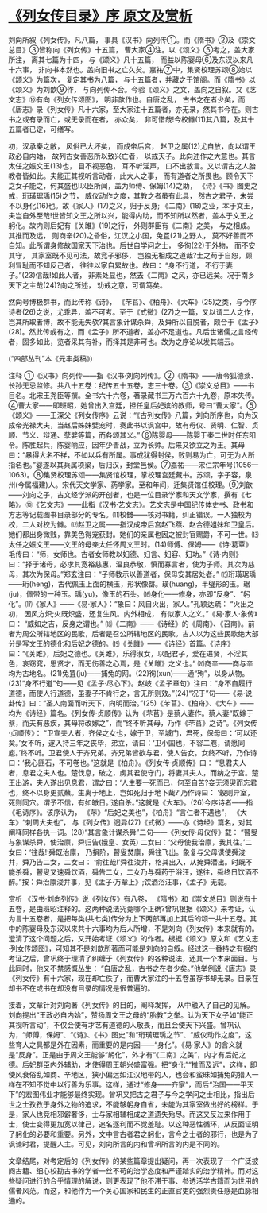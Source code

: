 # [《列女传目录》序 原文及赏析](https://www.vrrw.net/wx/14444.html)

刘向所叙《列女传》，凡八篇， 事具《汉书》向列传①。而《隋书》②及《崇文总目》③皆称向《列女传》十五篇， 曹大家④注。以《颂义》⑤考之，盖大家所注， 离其七篇为十四， 与《颂义》凡十五篇， 而益以陈婴母⑥及东汉以来凡十六事， 非向书本然也。盖向旧书之亡久矣。嘉祐⑦中，集贤校理苏颂⑧始以《颂义》为篇次， 复定其书为八篇， 与十五篇者，并藏之于馆阁。而《隋书》以《颂义》为刘歆⑨作， 与向列传不合。今验《颂义》之文，盖向之自叙。又《艺文志》⑩有向《列女传颂图》， 明非歆作也。自唐之乱， 古书之在者少矣，而《唐志》录《列女传》凡十六家，至大家注十五篇者，亦无录，然其书今在。则古书之或有录而亡，或无录而在者， 亦众矣， 非可惜哉!今校雠(11)其八篇，及其十五篇者已定，可缮写。

初，汉承秦之敝， 风俗已大坏矣， 而成帝后宫， 赵卫之属(12)尤自放，向以谓王政必自内始， 故列古女善恶所以致兴亡者， 以戒天子。此向述作之大意也。其言太任之娠文王(13)也， 目不视恶色， 耳不听淫声， 口不出敖言。又以谓古之人胎教者皆如此。夫能正其视听言动者，此大人之事， 而有道者之所畏也。顾令天下之女子能之，何其盛也!以臣所闻，盖为师傅、保姆(14)之助， 《诗》《书》图史之戒，珩璜琚瑀(15)之节， 威仪动作之度，其教之者虽有此具， 然古之君子，未尝不以身化(16)也。故《家人》(17)之义，归于反身; 《二南》(18)之业，本于文王，夫岂自外至哉!世皆知文王之所以兴，能得内助，而不知所以然者，盖本于文王之躬化。故内则后妃有《关雎》(19)之行， 外则群臣有《二南》之美， 与之相成。其推而及远， 则商辛(20)之昏俗，江汉之小国，兔罝(21)之野人， 莫不好善而不自知。此所谓身修故国家天下治也。后世自学问之士， 多徇(22)于外物， 而不安其守， 其家室既不见可法，故竞子邪侈， 岂独无相成之道哉?士之苟于自恕，顾利冒耻而不知反己者， 往往以家自累故也。故曰： “身不行道， 不行于妻子。”(23)信哉!如此人者， 非素处显也，然去《二南》之风，亦已远矣。况于南乡天下之主哉(24)?向之所述， 劝戒之意，可谓笃矣。

然向号博极群书，而此传称《诗》， 《芣苢》、《柏舟》、《大车》(25)之类，与今序诗者(26)之说，尤乖异，盖不可考。至于《式微》(27)之一篇，又以谓二人之作， 岂其所取者博，故不能无失欤?其言象计谋杀舜，及舜所以自脱者，颇合于《孟子》(28)。然此传或有之，而《孟子》所不道者，盖亦不足道也。凡后世诸儒之言经传者，固多如此，览者采其有补，而择其是非可也。故为之序论以发其端云。

(“四部丛刊”本《元丰类稿》)



注释 ①《汉书》向列传——指《汉书·刘向列传》。②《隋书》——唐令狐德棻、长孙无忌监修。共八十五卷：纪传五十五卷，志三十卷。③《崇文总目》——书目名。北宋王尧臣等撰。全书六十六卷，著录藏书三万六百六十九卷，原本失传。④曹大家——即班昭，她曾出入宫廷，担任皇后妃嫔的教师，号曰“曹大家”。⑤《颂义》——王深父《列女传序》云说：“《古列女传》八篇，刘向所序也，向为汉成帝光禄大夫，当赵后姊妹嬖宠时，奏此书以讽宫中，故有母仪、贤明、仁智、贞顺、节义、辩通、孽嬖等篇，而各颂其义。” ⑥陈婴母——陈婴于秦二世时任东阳令。陈胜起兵，陈婴响应，因年少善战，立为长帅。后来又欲立之为王。其母曰：“暴得大名不祥，不如以兵有所属。事成犹得封侯，败则易为亡，可无为人所指名也。”婴遂以其兵属项梁，后归汉，封堂邑侯。⑦嘉祐——宋仁宗年号(1056—1063)。⑧集贤校理苏颂——集贤馆校理，掌校理宫廷藏书。苏颂，字子容，泉州(今属福建)人。宋代天文学家、药学家。至和年间，迁集贤馆任校理。⑨刘歆——刘向之子，古文经学派的开创者，也是一位目录学家和天文学家，撰有《七略》。⑩《艺文志》——此指《汉书·艺文志》。艺文志是中国纪传体史书、政书和方志等记载图书目录部分的专名。⑾校雠——核对书籍，纠正错误。一人独校为校，二人对校为雠。⑿赵卫之属——指汉成帝后宫赵飞燕、赵合德姐妹和卫皇后。她们都出身微贱，靠美色得宠获封。她们的亲属也因之被封官赐爵，不可一世。⒀太任之娠文王——文王的母亲太任怀周文王时。(14)师傅、保姆——《诗·葛覃》毛传曰：“师，女师也。古者女师教以妇德、妇言、妇容、妇功。”《诗·内则》曰：“择于诸母，必求其宽裕慈惠，温良恭敬，慎而寡言者，使为子师。其次为慈母，其次为保母。”郑玄注曰：“子师教示以善道者，保母安其居处者。” ⒂珩璜琚瑀——珩(heng)，古代佩玉上面的横玉，形状像罄。璜(huang)，半璧形的玉。琚(ju)，佩带的一种玉。瑀(yu)，像玉的石头。⒃身化——修身，亦即“反身”、“躬化”。⒄《家人》——《易·家人》：“象曰：风自火出，家人。”孔颖达疏： “火出之初， 因风方炽;火既炽盛，还复生风。内外相成， 有似家人之义。”《易·家人·象传》曰： “威如之吉，反身之谓也。” ⒅《二南》——《诗经》的《周南》、《召南》。前者为周公所辖地区的民歌，后者是召公所辖地区的民歌。古人以为这些民歌绝大部分是写文王的德化和后妃之德的。⒆《关雎》——《诗经》首篇。《诗序》曰：“《关雎》，后妃之德也。《关雎》，乐得淑女，以配君子，爱在进贤，不淫其色，哀窈窕，思贤才，而无伤善之心焉，是《关雎》之义也。” ⒇商辛——商与辛均为古地名。(21)兔罝(ju)——捕兔的网。(22)徇(xun)——通“殉”，以身从物。(23)“身不行道”句——见《孟子·尽心下》。赵岐《孟子章句》注曰：“身不自履行道德，而使人行道德，虽妻子不肯行之，言无所则效。”(24)“况于”句——《易·说卦传》曰：“圣人南面而听天下，向明而治。”(25)《芣苢》、《柏舟》、《大车》——均为《诗经》篇名。《列女传·贞顺传》认为《芣苢》是蔡人妻作。蔡人妻“既嫁于蔡，而夫有恶疾，其母将改嫁之”，而“终不听其母，乃作《芣苢》之诗”。《列女传·贞顺传》： “卫宣夫人者，齐侯之女也，嫁于卫，至城门，君死，保母曰：‘可以还矣。’女不听，遂入持三年之丧毕，弟立，请曰：‘卫小国也，不容二庖，请愿同庖。’终不听。卫君使人于齐兄弟。齐兄弟皆欲与君，使人告女。女终不听，乃作诗曰：‘我心匪石，不可卷也。”这就是《柏舟》。《列女传·贞顺传》曰： “息君夫人者，息君之夫人也。楚伐息，破之，虏其君使守门，将妻其夫人，而纳之于宫。楚王出游，夫人遂出见息君，谓之曰：‘人生要一死而已，何至自苦?妾无须臾而忘君也，终不以身更贰蘸。生离于地上，岂如死归于地下哉?’乃作诗曰： ‘穀则异室，死则同穴。谓予不信，有如皦日。’遂自杀。”这就是《大车》。(26)今序诗者——指《毛诗序》。该序认为， 《芣》“后妃之美也”，《柏舟》“言仁者不遇也”， 《大车》“刺周大夫也”， 与《列女传》迥异(27)《式微》——亦《诗经》篇名，对其阐释同样各执一词。(28)“其言象计谋杀舜”二句——《列女传·母仪传》载： “瞽叟与象谋杀舜，使治廪，舜归告(娥皇、女英) 二女曰：‘父母使我治廪，我其往。’二女曰：‘往哉!’舜既治廪， 乃捐阶，瞽叟焚廪，舜往飞出。象复与父母谋使舜浚井，舜乃告二女，二女曰： ‘俞往哉!’舜往浚井，格其出入，从掩舜潜出。时既不能杀舜，瞽叟又速舜饮酒，舜告二女，二女乃与舜药于浴汪，遂往，舜终日饮酒不醉。”按：舜治廪浚井事，见《孟子·万章上》;饮酒浴汪事，《孟子》无载。

赏析 《汉书·刘向列传》说《列女传》有八卷， 《隋书》和《崇文总目》则说有十五卷，是由班昭注释的。这两种说法究竟哪个正确?曾巩根据《颂义》来考证，认为言十五卷者，是把每类(共七类)传分为上下两部再加上其后的颂一共十五卷。其中的陈婴母及东汉以来共十六事均为后人所增，不是刘向《列女传》本来就有的。澄清了这个问题之后，又开始考证《颂义》的作者。根据《颂义》原文和《艺文志·列女传颂图》，可知其不是刘歆所著而可能是刘向的自叙。经过这一番持之有据的考证之后，曾巩终于理清了纠缠于《列女传》的各种说法，还其一个本来面目。与此同时，他又不禁感慨丛生： “自唐之乱，古书之在者少矣。”他举例说《唐志》录《列女传》有十六家，现在却亡佚了，而曹大家注的十五卷虽存书却无录。目录在却书不在或书在却没有目录的情况是很普遍的。

接着，文章针对刘向著《列女传》的目的，阐释发挥， 从中融入了自己的见解。刘向提出“王政必自内始”，赞扬周文王之母的“胎教”之举。认为天下女子如“能正其视听言动”，不仅会使有才艺有道德的人敬畏，而且会使天下兴盛。曾巩认为，“师傅，保姆”、“《诗》、《书》图史”和“珩璜琚瑀之节”、“威仪动作之度”，这些育人之具都是外在因素，而重要的是内因——“身化”。《易·家人》的含义就是“反身”。正是由于周文王能够“躬化”，外才有“《二南》之美”，内才有后妃之德。后妃群臣内外辅助，才使得周王朝兴盛富强。把“身化”“推而及远”，这样，即使风衰俗乱如商、辛地区，狭小偏远如江汉地带的人，也会和蛮昧如捕兔的猎人一样在不知不觉中以行善为乐事。这样，通过“修身——齐家”，而后“治国——平天下”的宏图伟业才能够最终实现。曾巩又把古之君子与今之学问之士相比，指出后世之士孜孜于身外之物的追求，不能够躬身自省，未能为其家室做出好的榜样。于是，家人也竞相邪僻奢侈，士与家相辅相成之道遗失殆尽。而这又反过来作用于士，使士变得更加宽以律己，追名逐利而不觉羞耻。以这种恶性循环，从反面证明了躬化的必要和重要。另外，文中言古者君之躬化，言今之士者的邪行，也是为了讽谏时君，提醒人主。可见，刘向所言的内和曾巩所言的内是不同的。

文章结尾，对考定后的《列女传》的某些篇章提出疑问，再一次表现了一个广泛披阅古籍、细心校勘古书的学者一丝不苟的治学态度和严谨踏实的治学精神。而对这些疑问进行的合乎情理的解说，则更表现了他不滞于事、参透活学古籍而为世用的儒者风范。而这，和他作为一个关心国家和民生的正直官吏的强烈责任感是血脉相通的。

